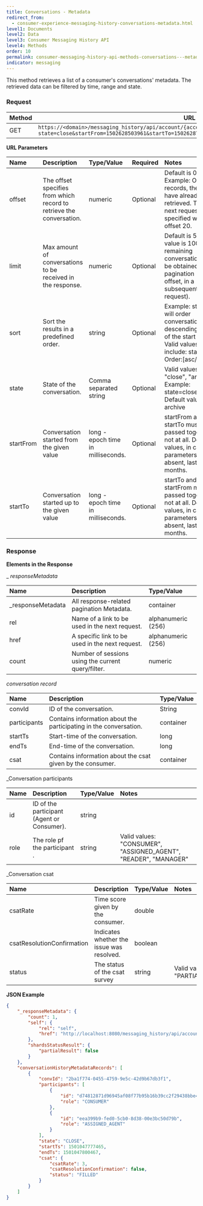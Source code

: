 ```yaml
---
title: Conversations - Metadata
redirect_from:
  - consumer-experience-messaging-history-conversations-metadata.html
level1: Documents
level2: Data
level3: Consumer Messaging History API
level4: Methods
order: 10
permalink: consumer-messaging-history-api-methods-conversations---metadata.html
indicator: messaging
---
```


This method retrieves a list of a consumer's conversations' metadata. The retrieved data can be filtered by time, range and state.

### Request

|Method| URL |
|------|-----|
|GET   | `https://<domain>/messaging_history/api/account/{accountID}/conversations/consumer/metadata/search?state=close&startFrom=1502628503961&startTo=1502628758614&offset=0&limit=50`|

**URL Parameters**

Name   | Description                                                          | Type/Value | Required | Notes
:----- | :------------------------------------------------------------------- | :--------- | :------- | :--------------------------------------------------------------------------------------------------------------------------------------------
offset | The offset specifies from which record to retrieve the conversation. | numeric    | Optional | Default is 0\. Example: Of 100 records, the first 20 have already been retrieved. Thus,the next request will be specified with offset 20.
limit  | Max amount of conversations to be received in the response.          | numeric    | Optional | Default is 50\. Max value is 100\. The remaining conversations can be obtained using pagination (using offset, in a subsequent request).
sort   | Sort the results in a predefined order.                              | string     | Optional | Example: start:desc will order conversations by descending value of the start time. Valid values include: start, end. Order:[asc/desc]
state        | State of the conversation.                 | Comma separated string             | Optional | Valid values: "close", "archive". Example: state=close,archive. Default value - archive
startFrom    | Conversation started from the given value  | long - epoch time in milliseconds. | Optional | startFrom and startTo must be passed together or not at all. Default values, in case start parameters are absent, last 13 months.
startTo      | Conversation started up to the given value | long - epoch time in milliseconds. | Optional | startTo and startFrom must be passed together or not at all. Default values, in case start parameters are absent, last 13 months.

### Response

**Elements in the Response**

_ _responseMetadata_

Name              | Description                                        | Type/Value
:---------------- | :------------------------------------------------- | :-----------------
_responseMetadata | All response-related pagination Metadata.          | container
rel               | Name of a link to be used in the next request.     | alphanumeric (256)
href              | A specific link to be used in the next request.    | alphanumeric (256)
count             | Number of sessions using the current query/filter. | numeric

_conversation record_

Name                 | Description                                                       | Type/Value
:------------------- | :---------------------------------------------------------------- | :---------
convId               | ID of the conversation.                                           | String     |
participants         | Contains information about the participating in the conversation. | container  |
startTs              | Start-time of the conversation.                                   | long       |
endTs                | End-time of the conversation.                                     | long       |
csat                 | Contains information about the csat given by the consumer.        | container  |

_Conversation participants

Name                 | Description                                 | Type/Value | Notes
:------------------- | :-------------------------------------------| :--------- | :------------------------------------------------------------------------------------------------------------
id                   | ID of the participant (Agent or Consumer).  | string     |
role                 | The role pf the participant .               | string     | Valid values: "CONSUMER", "ASSIGNED_AGENT", "READER", "MANAGER"


_Conversation csat

Name          | Description                                 | Type/Value | Notes
:------------ | :------------------------------------------ | :--------- | :-------------------------------------------------
csatRate                   | Time score given by the consumer.           | double     |
csatResolutionConfirmation | Indicates whether the issue was resolved.   | boolean    |
status                     | The status of the csat survey               | string     | Valid values: "FILLED", "PARTIALLY_FILLED","SKIPPED"

**JSON Example**

```json
{
    "_responseMetadata": {
        "count": 1,
        "self": {
            "rel": "self",
            "href": "http://localhost:8080/messaging_history/api/account/le69322492/conversations/consumer/metadata/search?limit=50&offset=0&sort=start:desc"
        },
        "shardsStatusResult": {
            "partialResult": false
        }
    },
    "conversationHistoryMetadataRecords": [
        {
            "convId": "2ba1f774-0455-4759-9e5c-42d9b67db3f1",
            "participants": [
                {
                    "id": "d74812871d96945af08f77b95b16b39cc2f29438bbe48b0109e2719575787332",
                    "role": "CONSUMER"
                },
                {
                    "id": "eea399b9-fed0-5cb0-8d38-00e3bc50d79b",
                    "role": "ASSIGNED_AGENT"
                }
            ],
            "state": "CLOSE",
            "startTs": 1501047777465,
            "endTs": 1501047800467,
            "csat": {
                "csatRate": 3,
                "csatResolutionConfirmation": false,
                "status": "FILLED"
            }
        }
    ]
}
```
